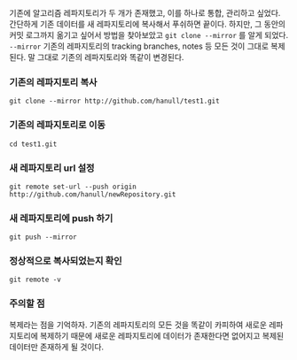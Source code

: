 기존에 알고리즘 레파지토리가 두 개가 존재했고, 이를 하나로 통합, 관리하고 싶었다. 간단하게 기존 데이터를 새 레파지토리에 
복사해서 푸쉬하면 끝이다. 하지만, 그 동안의 커밋 로그까지 옮기고 싶어서 방법을 찾아보았고 `git clone --mirror` 를 알게 되었다. `--mirror` 기존의 레파지토리의 tracking branches, notes 등 모든 것이 그대로 복제된다. 말 그대로 기존의 레파지토리와 똑같이 변경된다.

### 기존의 레파지토리 복사
```git clone --mirror http://github.com/hanull/test1.git ```

### 기존의 레파지토리로 이동
```cd test1.git```

### 새 레파지토리 url 설정
```git remote set-url --push origin http://github.com/hanull/newRepository.git```

### 새 레파지토리에 push 하기
```git push --mirror```

### 정상적으로 복사되었는지 확인
```git remote -v```


### 주의할 점
복제라는 점을 기억하자. 기존의 레파지토리의 모든 것을 똑같이 카피하여 새로운 레파지토리에 복제하기 때문에 새로운 레파지토리에 데이터가 존재한다면 없어지고 복제된 데이터만 존재하게 될 것이다.